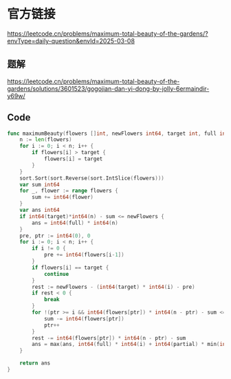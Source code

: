 # 官方链接

https://leetcode.cn/problems/maximum-total-beauty-of-the-gardens/?envType=daily-question&envId=2025-03-08



## 题解


https://leetcode.cn/problems/maximum-total-beauty-of-the-gardens/solutions/3601523/gogojian-dan-yi-dong-by-jolly-6ermaindir-y69w/



## Code

```go
func maximumBeauty(flowers []int, newFlowers int64, target int, full int, partial int) int64 {
    n := len(flowers)
	for i := 0; i < n; i++ {
		if flowers[i] > target {
			flowers[i] = target
		}
	}
	sort.Sort(sort.Reverse(sort.IntSlice(flowers)))
	var sum int64
	for _, flower := range flowers {
		sum += int64(flower)
	}
	var ans int64
	if int64(target)*int64(n) - sum <= newFlowers {
		ans = int64(full) * int64(n)
	}
	pre, ptr := int64(0), 0
	for i := 0; i < n; i++ {
		if i != 0 {
			pre += int64(flowers[i-1])
		}
		if flowers[i] == target {
			continue
		}
		rest := newFlowers - (int64(target) * int64(i) - pre)
		if rest < 0 {
			break
		}
		for !(ptr >= i && int64(flowers[ptr]) * int64(n - ptr) - sum <= rest) {
			sum -= int64(flowers[ptr])
			ptr++
		}
		rest -= int64(flowers[ptr]) * int64(n - ptr) - sum
		ans = max(ans, int64(full) * int64(i) + int64(partial) * min(int64(flowers[ptr]) + rest /int64(n - ptr), int64(target) - 1))
	}

	return ans
}

```

